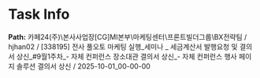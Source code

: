 # Task Info

**Path:** 카페24(주)\본사사업장\[CG]MI본부\마케팅센터\프론트빌더그룹\BX전략팀 / hjhan02 / [338195] 전사 풀오토 마케팅 실행_세미나 _ 세금계산서 발행요청 및 결의서 상신_#9월1주차_- 자체 컨퍼런스 장소대관 결의서 상신_- 자체 컨퍼런스 행사 페이지 솔루션 결의서 상신 / 2025-10-01_00-00-00

